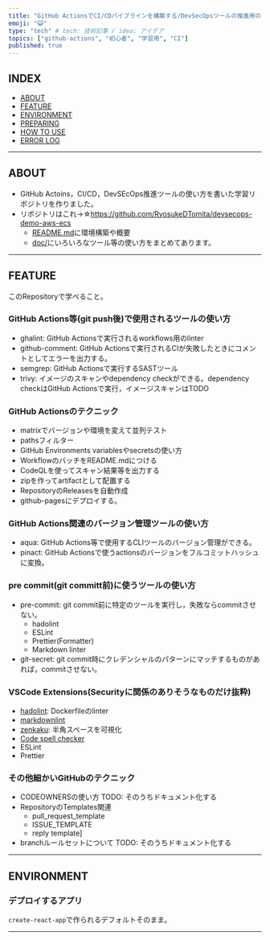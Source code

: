```yaml
---
title: "GitHub ActionsでCI/CDパイプラインを構築する/DevSecOpsツールの推進用の学習用リポジトリを作った"
emoji: "😺"
type: "tech" # tech: 技術記事 / idea: アイデア
topics: ["github-actions", "初心者", "学習用", "CI"]
published: true
---
```



## INDEX

- [ABOUT](#about)
- [FEATURE](#feature)
- [ENVIRONMENT](#environment)
- [PREPARING](#preparing)
- [HOW TO USE](#how-to-use)
- [ERROR LOG](#error-log)

---

## ABOUT

- GitHub Actoins，CI/CD，DevSEcOps推進ツールの使い方を書いた学習リポジトリを作りました。
- リポジトリはこれ→☆https://github.com/RyosukeDTomita/devsecops-demo-aws-ecs
    - [README.md](https://github.com/RyosukeDTomita/devsecops-demo-aws-ecs/)に環境構築や概要
    - [doc/](https://github.com/RyosukeDTomita/devsecops-demo-aws-ecs/tree/master/doc)にいろいろなツール等の使い方をまとめてあります。

---

## FEATURE
このRepositoryで学べること。

### GitHub Actions等(git push後)で使用されるツールの使い方

- ghalint: GitHub Actionsで実行されるworkflows用のlinter
- github-comment: GitHub Actionsで実行されるCIが失敗したときにコメントとしてエラーを出力する。
- semgrep: GitHub Actionsで実行するSASTツール
- trivy: イメージのスキャンやdependency checkができる。dependency checkはGitHub Actionsで実行，イメージスキャンはTODO

### GitHub Actionsのテクニック

- matrixでバージョンや環境を変えて並列テスト
- pathsフィルター
- GitHub Environments variablesやsecretsの使い方
- WorkflowのバッチをREADME.mdにつける
- CodeQLを使ってスキャン結果等を出力する
- zipを作ってartifactとして配置する
- RepositoryのReleasesを自動作成
- github-pagesにデプロイする。

### GitHub Actions関連のバージョン管理ツールの使い方

- aqua: GitHub Actions等で使用するCLIツールのバージョン管理ができる。
- pinact: GitHub Actionsで使うactionsのバージョンをフルコミットハッシュに変換。

### pre commit(git committ前)に使うツールの使い方

- pre-commit: git commit前に特定のツールを実行し，失敗ならcommitさせない。
  - hadolint
  - ESLint
  - Prettier(Formatter)
  - Markdown linter
- git-secret: git commit時にクレデンシャルのパターンにマッチするものがあれば，commitさせない。

### VSCode Extensions(Securityに関係のありそうなものだけ抜粋)

- [hadolint](https://marketplace.visualstudio.com/items?itemName=exiasr.hadolint): Dockerfileのlinter
- [markdownlint](https://marketplace.visualstudio.com/items?itemName=DavidAnson.vscode-markdownlint)
- [zenkaku](https://marketplace.visualstudio.com/items?itemName=mosapride.zenkaku): 半角スペースを可視化
- [Code spell checker](https://marketplace.visualstudio.com/items?itemName=streetsidesoftware.code-spell-checker)
- ESLint
- Prettier

### その他細かいGitHubのテクニック
- CODEOWNERSの使い方 TODO: そのうちドキュメント化する
- RepositoryのTemplates関連
  - pull_request_template
  - ISSUE_TEMPLATE
  - reply template]
- branchルールセットについて TODO: そのうちドキュメント化する

---

## ENVIRONMENT

### デプロイするアプリ

`create-react-app`で作られるデフォルトそのまま。

---
